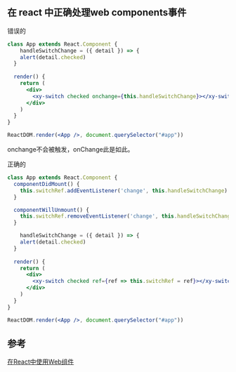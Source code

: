 ## 在 react 中正确处理web components事件

错误的

```jsx
class App extends React.Component {
	handleSwitchChange = ({ detail }) => {
  	alert(detail.checked)
  }
  
  render() {
    return (
      <div>
        <xy-switch checked onchange={this.handleSwitchChange}></xy-switch>
      </div>
    )
  }
}

ReactDOM.render(<App />, document.querySelector("#app"))
```

onchange不会被触发，onChange此是如此。

正确的

```jsx
class App extends React.Component {
  componentDidMount() {
    this.switchRef.addEventListener('change', this.handleSwitchChange)
  }

  componentWillUnmount() {
    this.switchRef.removeEventListener('change', this.handleSwitchChange)
  }

	handleSwitchChange = ({ detail }) => {
  	alert(detail.checked)
  }
  
  render() {
    return (
      <div>
        <xy-switch checked ref={ref => this.switchRef = ref}></xy-switch>
      </div>
    )
  }
}

ReactDOM.render(<App />, document.querySelector("#app"))
```

## 参考

[在React中使用Web组件](https://coryrylan.com/blog/using-web-components-in-react)

